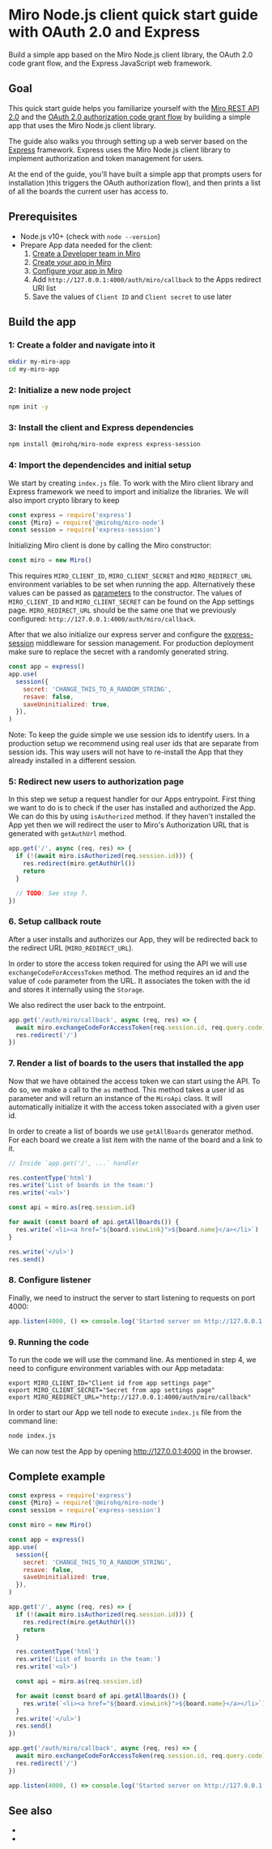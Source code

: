 # Miro Node.js client quick start guide with OAuth 2.0 and Express

Build a simple app based on the Miro Node.js client library, the OAuth 2.0 code grant flow, and the Express JavaScript web framework.

## Goal

This quick start guide helps you familiarize yourself with the [Miro REST API 2.0](https://developers.miro.com/reference/api-reference) and the [OAuth 2.0 authorization code grant flow](https://www.oauth.com/oauth2-servers/server-side-apps/authorization-code/) by building a simple app that uses the Miro Node.js client library.

The guide also walks you through setting up a web server based on the [Express](https://expressjs.com/) framework. Express uses the Miro Node.js client library to implement authorization and token management for users.

At the end of the guide, you'll have built a simple app that prompts users for installation )this triggers the OAuth authorization flow), and then prints a list of all the boards the current user has access to.

## Prerequisites

- Node.js v10+ (check with `node --version`)
- Prepare App data needed for the client:
  1. [Create a Developer team in Miro](https://developers.miro.com/docs/rest-api-build-your-first-hello-world-app#step-1-create-a-developer-team-in-miro)
  2. [Create your app in Miro](https://developers.miro.com/docs/rest-api-build-your-first-hello-world-app#step-2-create-your-app-in-miro)
  3. [Configure your app in Miro](https://developers.miro.com/docs/rest-api-build-your-first-hello-world-app#step-3-configure-your-app-in-miro)
  4. Add `http://127.0.0.1:4000/auth/miro/callback` to the Apps redirect URI list
  5. Save the values of `Client ID` and `Client secret` to use later


## Build the app
### 1: Create a folder and navigate into it

```bash
mkdir my-miro-app
cd my-miro-app
```

### 2: Initialize a new node project

```bash
npm init -y
```

### 3: Install the client and Express dependencies

```bash
npm install @mirohq/miro-node express express-session
```

### 4: Import the dependencides and initial setup

We start by creating `index.js` file. To work with the Miro client library and Express framework we need to import and initialize the libraries. We will also import crypto library to keep

```javascript
const express = require('express')
const {Miro} = require('@mirohq/miro-node')
const session = require('express-session')
```

Initializing Miro client is done by calling the Miro constructor:

```javascript
const miro = new Miro()
```

This requires `MIRO_CLIENT_ID`, `MIRO_CLIENT_SECRET` and `MIRO_REDIRECT_URL` environment variables to be set when running the app. Alternatively these values can be passed as [parameters](TODO) to the constructor. The values of `MIRO_CLIENT_ID` and `MIRO_CLIENT_SECRET` can be found on the App settings page. `MIRO_REDIRECT_URL` should be the same one that we previously configured: `http://127.0.0.1:4000/auth/miro/callback`.

After that we also initialize our express server and configure the [express-session](https://www.npmjs.com/package/express-session) middleware for session management. For production deployment make sure to replace the secret with a randomly generated string.

```javascript
const app = express()
app.use(
  session({
    secret: 'CHANGE_THIS_TO_A_RANDOM_STRING',
    resave: false,
    saveUninitialized: true,
  }),
)
```

Note: To keep the guide simple we use session ids to identify users. In a production setup we recommend using real user ids that are separate from session ids. This way users will not have to re-install the App that they already installed in a different session.

### 5: Redirect new users to authorization page

In this step we setup a request handler for our Apps entrypoint. First thing we want to do is to check if the user has installed and authorized the App. We can do this by using `isAuthorized` method. If they haven't installed the App yet then we will redirect the user to Miro's Authorization URL that is generated with `getAuthUrl` method.

```javascript
app.get('/', async (req, res) => {
  if (!(await miro.isAuthorized(req.session.id))) {
    res.redirect(miro.getAuthUrl())
    return
  }

  // TODO: See step 7.
})
```

### 6. Setup callback route

After a user installs and authorizes our App, they will be redirected back to the redirect URL (`MIRO_REDIRECT_URL`).

In order to store the access token required for using the API we will use `exchangeCodeForAccessToken` method. The method requires an id and the value of `code` parameter from the URL. It associates the token with the id and stores it internally using the `Storage`.

We also redirect the user back to the entrpoint.

```javascript
app.get('/auth/miro/callback', async (req, res) => {
  await miro.exchangeCodeForAccessToken(req.session.id, req.query.code)
  res.redirect('/')
})
```

### 7. Render a list of boards to the users that installed the app

Now that we have obtained the access token we can start using the API. To do so, we make a call to the `as` method. This method takes a user id as parameter and will return an instance of the `MiroApi` class. It will automatically initialize it with the access token associated with a given user id.

In order to create a list of boards we use `getAllBoards` generator method. For each board we create a list item with the name of the board and a link to it.

```javascript
// Inside `app.get('/', ...` handler

res.contentType('html')
res.write('List of boards in the team:')
res.write('<ul>')

const api = miro.as(req.session.id)

for await (const board of api.getAllBoards()) {
  res.write(`<li><a href="${board.viewLink}">${board.name}</a></li>`)
}

res.write('</ul>')
res.send()
```

### 8. Configure listener

Finally, we need to instruct the server to start listening to requests on port 4000:

```javascript
app.listen(4000, () => console.log('Started server on http://127.0.0.1:4000'))
```

### 9. Running the code

To run the code we will use the command line. As mentioned in step 4, we need to configure environment variables with our App metadata:

```
export MIRO_CLIENT_ID="Client id from app settings page"
export MIRO_CLIENT_SECRET="Secret from app settings page"
export MIRO_REDIRECT_URL="http://127.0.0.1:4000/auth/miro/callback"
```

In order to start our App we tell node to execute `index.js` file from the command line:

```bash
node index.js
```

We can now test the App by opening http://127.0.0.1:4000 in the browser.

## Complete example

```javascript
const express = require('express')
const {Miro} = require('@mirohq/miro-node')
const session = require('express-session')

const miro = new Miro()

const app = express()
app.use(
  session({
    secret: 'CHANGE_THIS_TO_A_RANDOM_STRING',
    resave: false,
    saveUninitialized: true,
  }),
)

app.get('/', async (req, res) => {
  if (!(await miro.isAuthorized(req.session.id))) {
    res.redirect(miro.getAuthUrl())
    return
  }

  res.contentType('html')
  res.write('List of boards in the team:')
  res.write('<ul>')

  const api = miro.as(req.session.id)

  for await (const board of api.getAllBoards()) {
    res.write(`<li><a href="${board.viewLink}">${board.name}</a></li>`)
  }
  res.write('</ul>')
  res.send()
})

app.get('/auth/miro/callback', async (req, res) => {
  await miro.exchangeCodeForAccessToken(req.session.id, req.query.code)
  res.redirect('/')
})

app.listen(4000, () => console.log('Started server on http://127.0.0.1:4000'))
```

## See also

- []()
- []()